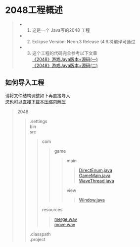 # 2048工程概述

>* 1. 这是一个 Java写的2048 工程   
>* 2. Ecliipse Version: Neon.3 Release (4.6.3)编译可通过
>* 3. 这个工程的代码完全参考以下文章  
  [《2048》游戏Java版本+源码(一)](http://www.wolfbe.com/detail/201609/366.html)  
  [《2048》游戏Java版本+源码(二)](http://www.wolfbe.com/detail/201609/369.html)

## 如何导入工程
请将文件结构调整如下再直接导入  
[您也可以直接下载本压缩包解压](https://github.com/wx98/2048/blob/master/2048.rar?raw=true)
>2048  
>>.settings  
>>bin  
>>src  
>>>com
>>>>game
>>>>>main   
>>>>>>[DirectEnum.java](/src/com/game/main/DirectEnum.java)    
>>>>>>[GameMain.java](/src/com/game/main/GameMain.java)  
>>>>>>[WaveThread.java](/src/com/game/main/WaveThread.java)  
>>>>>
>>>>>view  
>>>>>>[Window.java](/src/com/game/view/Window.java)  
>>>
>>>resources  
>>>>[merge.wav](/src/resources/merge.wav)  
>>>>[move.wav](/src/resources/move.wav)  
>>
>>.classpath  
>>.project

